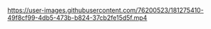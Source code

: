 


https://user-images.githubusercontent.com/76200523/181275410-49f8cf99-4db5-473b-b824-37cb2fe15d5f.mp4


